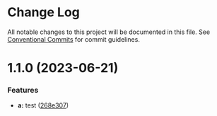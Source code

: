 # Change Log

All notable changes to this project will be documented in this file.
See [Conventional Commits](https://conventionalcommits.org) for commit guidelines.

# 1.1.0 (2023-06-21)


### Features

* **a:** test ([268e307](https://github.com/pablodenadai/lerna-test/commit/268e307393bde5a9045fb1abbfc379148df1d618))
